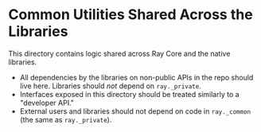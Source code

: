 # Common Utilities Shared Across the Libraries

This directory contains logic shared across Ray Core and the native libraries.

- All dependencies by the libraries on non-public APIs in the repo should live here. Libraries should _not_ depend on `ray._private`.
- Interfaces exposed in this directory should be treated similarly to a "developer API."
- External users and libraries should not depend on code in `ray._common` (the same as `ray._private`).
